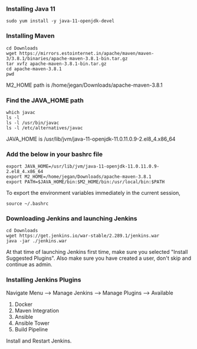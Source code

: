### Installing Java 11
```
sudo yum install -y java-11-openjdk-devel
```

### Installing Maven
```
cd Downloads
wget https://mirrors.estointernet.in/apache/maven/maven-3/3.8.1/binaries/apache-maven-3.8.1-bin.tar.gz
tar xvfz apache-maven-3.8.1-bin.tar.gz
cd apache-maven-3.8.1
pwd
```
M2_HOME path is /home/jegan/Downloads/apache-maven-3.8.1

### Find the JAVA_HOME path
```
which javac
ls -l 
ls -l /usr/bin/javac
ls -l /etc/alternatives/javac
```
JAVA_HOME is /usr/lib/jvm/java-11-openjdk-11.0.11.0.9-2.el8_4.x86_64

### Add the below in your bashrc file
```
export JAVA_HOME=/usr/lib/jvm/java-11-openjdk-11.0.11.0.9-2.el8_4.x86_64
export M2_HOME=/home/jegan/Downloads/apache-maven-3.8.1
export PATH=$JAVA_HOME/bin:$M2_HOME/bin:/usr/local/bin:$PATH
```
To export the environment variables immediately in the current session,
```
source ~/.bashrc
```

### Downloading Jenkins and launching Jenkins
```
cd Downloads
wget https://get.jenkins.io/war-stable/2.289.1/jenkins.war
java -jar ./jenkins.war
```
At that time of launching Jenkins first time, make sure you selected "Install Suggested Plugins". Also make sure
you have created a user, don't skip and continue as admin.

### Installing Jenkins Plugins
Navigate Menu --> Manage Jenkins --> Manage Plugins --> Available
1. Docker
2. Maven Integration
3. Ansible
4. Ansible Tower
5. Build Pipeline

Install and Restart Jenkins.

